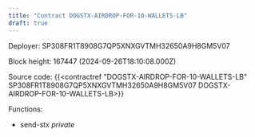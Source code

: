 ```yaml
---
title: "Contract DOGSTX-AIRDROP-FOR-10-WALLETS-LB"
draft: true
---
```

Deployer: SP308FR1T8908G7QP5XNXGVTMH32650A9H8GM5V07


 



Block height: 167447 (2024-09-26T18:10:08.000Z)

Source code: {{<contractref "DOGSTX-AIRDROP-FOR-10-WALLETS-LB" SP308FR1T8908G7QP5XNXGVTMH32650A9H8GM5V07 DOGSTX-AIRDROP-FOR-10-WALLETS-LB>}}

Functions:

* send-stx _private_
